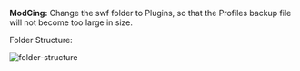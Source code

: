 **ModCing:** Change the swf folder to Plugins, so that the Profiles backup file will not become too large in size.

Folder Structure:

![folder-structure](https://raw.githubusercontent.com/dupontjoy/userChrome.js-Collections-/master/CingFox/img/folder-structure.jpg)